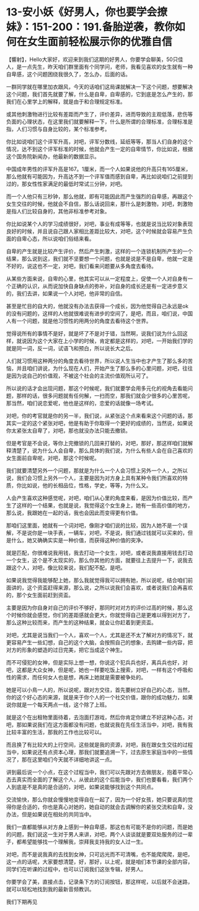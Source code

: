 # 13-安小妖《好男人，你也要学会撩妹》：151-200：191.备胎逆袭，教你如何在女生面前轻松展示你的优雅自信

【響射】，Hello大家好，欢迎来到我们这期的好男人，你要学会聊美，50只佳人，是一点先生，昨天咱们群里面有个同学问，老师，我看见喜欢的女生就有一种自卑感，这个问题困绕我很久了，怎么办，后面的话。

一群同学就在哪里加衣跟风，今天的话咱们这局课就解决一下这个问题，想要解决这个问题，我们首先就要了解，什么是自卑，自卑感的，它到底是怎么产生的，那我们在心里学上的解释，就是由于和合理规定标准。

或其他刺激物进行比较有差距而产生了，评价差异，进而导致的主观低落，悲伤等负面的心理状态，在这里我们就要解释一下，什么是所谓的合理标准，合理标准是指，人们习惯与自身比较的，某个标准参考。

你比如说咱们这个评军升高，对吧，评军分数线，延纸等等，那当人们自身的这个情况，达不到这个评军标准的时候，他就会产生一定的自卑情节，你比如说，根据这个国务院新闻办，他最新的数据显示。

中国成年男性的评军升高是167。1厘米，而一个人如果说他的升高只有165厘米，那么他就有可能因为，升高达不到一个评军值而感到自卑，再比如说咱们之前提到过的，那女性性家满足的最低时常试三分钟，对吧。

而一个人他只有三秒钟，那么他就，即有可能因此而产生强烈的自卑感，再跟这个女生交往的时候，他就会不自信，那么话说回来，那什么是刺激物，对吧，刺激物是指人们比较自身的，其他非标准参考对象。

你比如说某个人的学习成绩很好，对吧，事业有成等等，也就是说当比较对象表现良好的时候，并且说自己跟人家相比差距比较大，对吧，这个时候就会容易产生负面的自卑心态，所以说咱们俗结来看。

自卑的产生就是比较产生评价，然后产生刺激，这样的一个连锁机制所产生的一个结果，那么说到这，我们就不坚要想一个问题，也就是说是不是自卑，他就一定是不好的，说这也不一定，对吧，我们看来问题要从多角度去看待。

从某些方面来说，自卑的心里，他其实可以从一定程度上，促使一个人对自身有一个正确的认识，从而说加快自身缺点的弥补，对自身的成长还是有一定进步意义的，我们去讲，如果说一个人对吧，他非常的自信。

甚至是忙目的自大的，他就没有办法去获得一个成长，因为他觉得自己永远是ok的没有问题的，这样的人他就很难说有进步的空间了，是吧，而且，咱们说，中国人有一个问题，就是他习惯性的用两分的角度去看待这个世界。

觉得说所有的事情不是好，就是坏了不是对于错，当然啊，说我们说为什么回这样，就说因为这个大家在上小学的时候，肯定都是这样的，对吧，一开始我们学的就是同一词，反一词，试语飞和预白，所以说长大之后。

人们就习惯用这种两分的角度去看待世界，所以说人生当中也才产生了那么多的苦恼，并且咱们讲说，为什么现在人们，开始产生了那么多的心里问题，对吧，往往是因为说自己的价值观，不被这个社会的主流价值观所认可了。

所以说的话才会出现问题，那这个时候呢，我们就要学会用多元化的视角去看能问题，那样的话，很多问题就有任何解，一扫而空，那我们就会少很多的心里苦呢，那当然，咱们说恋爱呢，他也是这样的，恋爱的话就像一场考试。

对吧，你的考官就是你的另一半，我们说，从紧张这个点来看来这个问题的话，那其实一定的这个紧张对吧，他是有助于你取得一个更好的成绩的，当然说，如果说你太紧张太自卑了，对吧，那也就没办法只能去撤锁。

但是考官是不会说，等你上完撤锁的几回来打替的，对吧，那好，那这样咱们就解释清楚了，说为什么人会自卑，那么具体的我们说，为什么有些人会在自己喜欢的女生面前自卑呢，对吧，那这个时候呢。

我们就要清楚另外一个问题，那就是为什么一个人会习惯上另外一个人，之所以说，我们会习惯上另外一个人，主要是因为对方身上具有某种令我们所喜欢的特质，你比如说，他的长相品位，性格，学史，等等，为什么又。

人会产生喜欢这种感觉呢，对吧，咱们从心里的角度来看，是因为价值比较，而产生了这样的一个结果，也就是说，我觉得这个女生身上，她有一些高价值的地方，那么说，我跟她在一起的话，我也会因此而变得更有价值。

那咱们这里面，她就有一个词对吧，像刚才咱们说的比较，因为人她不是一个误解，不是说你是一块手表，一辆车，对吧，不是说，我们通过钱就可以买来的，但是什么，她又确确实实是一种价值，而获得这种价值的突净。

就是匹配，你很难说我用钱，我去打动一个女生，对吧，或者说我直接用钱去打动一个女生，这个是不太现实的，那么你其他的方面，就要往上去提升一下，说我去跟这个人，对吧，像比较来说，我们配不配，是吧。

如果说我觉得我能够配上她，那么我就觉得我可以拥有她，所以说呢，结合咱们前面讲的，这个资盃赶得来源，那么说，之所以说我们会喜欢，或者说我们会再喜欢的，那个女生面前赶到资盃。

主要是因为你自身对自己的评价不够好，那同时对对方的评价过高的时候，那么这个时候你就会感觉，你们的差距感就会更大，你就觉得自己是更难以得到对方了，那么这种比较而来，而产生的这种结果，就会让你赶着到更资盃。

对吧，尤其是说当我们一个人，喜欢一个人，尤其是还不太了解对方的情况下，就更容易产生一些幻想，自己的这个大脑，会按照自己的想象，去购建一些内容，把对方的形象的塑造的过日完美，把它当成这个神生。

而不可侵犯的女神，但是实际上想一想，你说这个犯兵兵也好，离兵兵也好，对吧，这都是大众女神，但是呢，她也一样要吃饭上搜索，对吧，一样有这个呼吸和性的需求，而任何女人也是想，再床上她就是需要被争处的。

她是可以小鳥一人的，所以说呢，跟对方交往，首先要树立好自己的心态，当然，你的这个好心态的来源，就是来于你个人的一个社交价值，跟你的成功魅力，如果说你就是一个每天两点一线，这个除了上班。

就是这个在出租物里面待着，去泡面打游戏，然后你肯定你建立不好这种心态，对吧，那如果说我们在这方面都没有问题，也就说我在先任生活当中，对吧，我有我比较丰富的生活，那我的工作也比较可以。

而且换了有比较大的上行空间，这些就是我的资源，对吧，我在跟女生交往的过程当中，如果说还有点资本心理，那我们就要追溯一下，过去原生家庭当中的一些情况了，那在这里咱们今天就不详细地讲这一点。

讲到最后说一个小点，在这个过程当中，我们可以先跟对方去做朋友，抱着平常心态去真实而全面的了解这个人，从彼此的这个后能当中，我们也要看看，我们两个人到底是不是真的是合适的，对吧，如果说能够找到这个共同点。

交流愉快，那么你就会慢慢地变得自在一起了，因为一个好女孩，她只要说真的觉得你是合适的，你也是真心对她的，她自动的就会去调解你的紧张交流和自卑，没办法，但是如果说在相处的共同当中。

我们一直都能够从对方身上感到一种自卑感，那这也有可能不是你的问题，而是她的问题，我们说这一生对于男人来讲，对吧，两个人谈谈就是要双处服务的过一辈子，都希望能够找一个理解我，崇拜我支持我的女人过一生。

对吧，而不是说我真的去找到女神，只可远光而不可清嘴，也不能爬爬爬，是吧，这一点的话呢，大家要想清楚，好，那好，以上呢，就是咱们本节课的全部内容，同学们在听课的过程中，也可以订阅我们这张专辑，好男人。

你要学会了美，直接点击，记录条下方的订阅按钮，那这样呢，以后就不会迷路，就可以轻松地找到我的最新音频教训。

我们下期再见